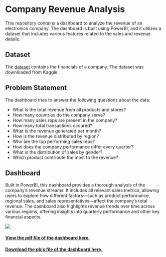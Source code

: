 <h1>Company Revenue Analysis</h1>
<p>This repository contains a dashboard to analyze the revenue of an electronics company. The dashboard is built using PowerBI, and it utilizes a dataset that includes various features related to the sales and revenue details.</p>
<h2>Dataset</h2>
<p>The <a href='Revenue Dataset.csv'>dataset</a> contains the financials of a company. The dataset was downloaded from Kaggle.</p>
<h2>Problem Statement</h2>
<p>The dashboard tries to answer the following questions about the data:</p>
<ul>
  <li>What is the total revenue from all products and stores?
  <li>How many countries do the company serve?
  <li>How many sales reps are present in the company?
  <li>How many total transactions occured?
  <li>What is the revenue generated per month?
  <li>How is the revenue distributed by region?
  <li>Who are the top performing sales reps?
  <li>How does the company performance differ every quarter?
  <li>What is the distribution of sales by gender?
  <li>Which product contribute the most to the revenue?
</ul>
<h2>Dashboard</h2>
<p>Built in PowerBI, this dashboard provides a thorough analysis of the company’s revenue streams. It includes all relevant sales metrics, allowing users to explore how different factors—such as product performance, regional sales, and sales representatives—affect the company’s total revenue. The dashboard also highlights revenue trends over time across various regions, offering insights into quarterly performance and other key financial aspects.</p>
<img src='./Revenue Analysis.PNG'>
<h4><a href='./Revenue Analysis Dashboard.pdf'>View the pdf file of the dashboard here.</a><h4>
<h4><a href='./Revenue Analysis Dashboard.pbix'>Download the pbix file of the dashboard here.</a><h4>
